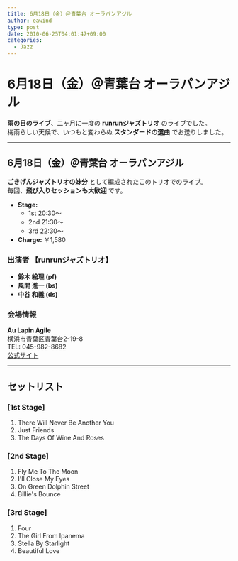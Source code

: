 ```yaml
---
title: 6月18日（金）＠青葉台 オーラパンアジル
author: eawind
type: post
date: 2010-06-25T04:01:47+09:00
categories:
  - Jazz
---
```

# 6月18日（金）＠青葉台 オーラパンアジル

**雨の日のライブ**、二ヶ月に一度の **runrunジャズトリオ** のライブでした。  
梅雨らしい天候で、いつもと変わらぬ **スタンダードの選曲** でお送りしました。

---

## 6月18日（金）＠青葉台 オーラパンアジル

**ごきげんジャズトリオの妹分** として編成されたこのトリオでのライブ。  
毎回、**飛び入りセッションも大歓迎** です。

- **Stage:**  
  - 1st 20:30〜  
  - 2nd 21:30〜  
  - 3rd 22:30〜  
- **Charge:** ￥1,580  

### 出演者 【runrunジャズトリオ】
- **鈴木 絵理 (pf)**  
- **風間 進一 (bs)**  
- **中谷 和義 (ds)**  

### 会場情報
**Au Lapin Agile**  
横浜市青葉区青葉台2-19-8  
TEL: 045-982-8682  
[公式サイト](http://www.geocities.jp/aulapinagile1/index.html)  

---

## セットリスト

### [1st Stage]
1. There Will Never Be Another You  
2. Just Friends  
3. The Days Of Wine And Roses  

### [2nd Stage]
1. Fly Me To The Moon  
2. I'll Close My Eyes  
3. On Green Dolphin Street  
4. Billie's Bounce  

### [3rd Stage]
1. Four  
2. The Girl From Ipanema  
3. Stella By Starlight  
4. Beautiful Love  
